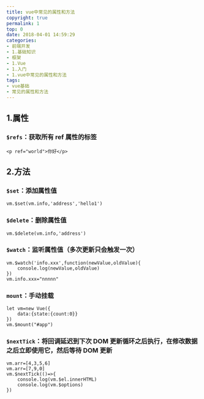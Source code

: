 ```yaml
---
title: vue中常见的属性和方法
copyright: true
permalink: 1
top: 0
date: 2018-04-01 14:59:29
categories:
- 前端开发
- 1.基础知识
- 框架
- 1.Vue
- 1.入门
- 1.vue中常见的属性和方法
tags:
- vue基础
- 常见的属性和方法
---
```


## 1.属性

### `$refs`：获取所有 ref 属性的标签

```
<p ref="world">你好</p>
```

## 2.方法

### `$set`：添加属性值

```
vm.$set(vm.info,'address','hello1')
```

### `$delete`：删除属性值

```
vm.$delete(vm.info,'address')
```

### `$watch`：监听属性值（多次更新只会触发一次）

```
vm.$watch('info.xxx',function(newValue,oldValue){
    console.log(newValue,oldValue)
})
vm.info.xxx="nnnnn"
```

### `mount`：手动挂载

```
let vm=new Vue({
    data:{state:{count:0}}
})
vm.$mount("#app")
```

### `$nextTick`：将回调延迟到下次 DOM 更新循环之后执行，在修改数据之后立即使用它，然后等待 DOM 更新

```
vm.arr=[4,3,5,6]
vm.arr=[7,9,0]
vm.$nextTick(()=>{
    console.log(vm.$el.innerHTML)
    console.log(vm.$options)
})
```

